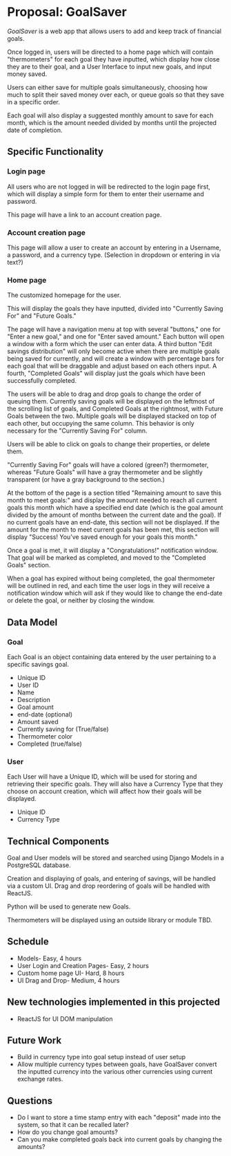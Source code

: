 # Proposal: GoalSaver

*GoalSaver* is a web app that allows users to add and keep track of financial goals.

Once logged in, users will be directed to a home page which will contain "thermometers" for each goal they have inputted, which display how close they are to their goal, and a User Interface to input new goals, and input money saved.

Users can either save for multiple goals simultaneously, choosing how much to split their saved money over each, or queue goals so that they save in a specific order.

Each goal will also display a suggested monthly amount to save for each month, which is the amount needed divided by months until the projected date of completion.

## Specific Functionality

### Login page
All users who are not logged in will be redirected to the login page first, which will display a simple form for them to enter their username and password.

This page will have a link to an account creation page.

### Account creation page
This page will allow a user to create an account by entering in a Username, a password, and a currency type. (Selection in dropdown or entering in via text?)

### Home page
The customized homepage for the user.

This will display the goals they have inputted, divided into "Currently Saving For" and "Future Goals."

The page will have a navigation menu at top with several "buttons," one for "Enter a new goal," and one for "Enter saved amount." Each button will open a window with a form which the user can enter data. A third button "Edit savings distribution" will only become active when there are multiple goals being saved for currently, and will create a window with percentage bars for each goal that will be draggable and adjust based on each others input. A fourth, "Completed Goals" will display just the goals which have been successfully completed.

The users will be able to drag and drop goals to change the order of queuing them. Currently saving goals will be displayed on the leftmost of the scrolling list of goals, and Completed Goals at the rightmost, with Future Goals between the two. Multiple goals will be displayed stacked on top of each other, but occupying the same column. This behavior is only necessary for the "Currently Saving For" column.

Users will be able to click on goals to change their properties, or delete them.

"Currently Saving For" goals will have a colored (green?) thermometer, whereas "Future Goals" will have a gray thermometer and be slightly transparent (or have a gray background to the section.)

At the bottom of the page is a section titled "Remaining amount to save this month to meet goals:" and display the amount needed to reach all current goals this month which have a specified end date (which is the goal amount divided by the amount of months between the current date and the goal). If no current goals have an end-date, this section will not be displayed. If the amount for the month to meet current goals has been met, this section will display "Success! You've saved enough for your goals this month."

Once a goal is met, it will display a "Congratulations!" notification window. That goal will be marked as completed, and moved to the "Completed Goals" section.

When a goal has expired without being completed, the goal thermometer will be outlined in red, and each time the user logs in they will receive a notification window which will ask if they would like to change the end-date or delete the goal, or neither by closing the window.

## Data Model

### Goal
Each Goal is an object containing data entered by the user pertaining to a specific savings goal.
- Unique ID
- User ID
- Name
- Description
- Goal amount
- end-date (optional)
- Amount saved
- Currently saving for (True/false)
- Thermometer color
- Completed (true/false)

### User
Each User will have a Unique ID, which will be used for storing and retrieving their specific goals. They will also have a Currency Type that they choose on account creation, which will affect how their goals will be displayed.
- Unique ID
- Currency Type

## Technical Components
Goal and User models will be stored and searched using Django Models in a PostgreSQL database.

Creation and displaying of goals, and entering of savings, will be handled via a custom UI. Drag and drop reordering of goals will be handled with ReactJS.

Python will be used to generate new Goals.

Thermometers will be displayed using an outside library or module TBD.

## Schedule
- Models- Easy, 4 hours
- User Login and Creation Pages- Easy, 2 hours
- Custom home page UI- Hard, 8 hours
- UI Drag and Drop- Medium, 4 hours

## New technologies implemented in this projected
- ReactJS for UI DOM manipulation

## Future Work
- Build in currency type into goal setup instead of user setup
- Allow multiple currency types between goals, have GoalSaver convert the inputted currency into the various other currencies using current exchange rates.

## Questions
- Do I want to store a time stamp entry with each "deposit" made into the system, so that it can be recalled later?
- How do you change goal amounts?
- Can you make completed goals back into current goals by changing the amounts?